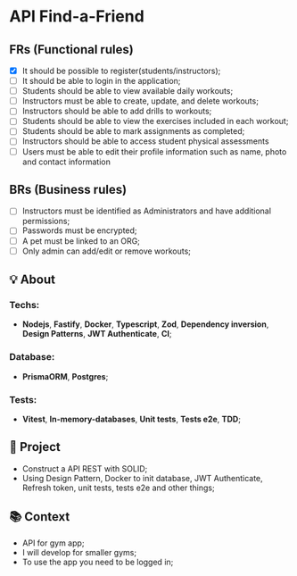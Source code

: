 # API Find-a-Friend

## FRs (Functional rules)

- [x] It should be possible to register(students/instructors);
- [ ] It should be able to login in the  application;
- [ ] Students should be able to view available daily workouts;
- [ ] Instructors must be able to create, update, and delete workouts;
- [ ] Instructors should be able to add drills to workouts;
- [ ] Students should be able to view the exercises included in each workout;
- [ ] Students should be able to mark assignments as completed;
- [ ] Instructors should be able to access student physical assessments
- [ ] Users must be able to edit their profile information such as name, photo and contact information

## BRs (Business rules)

- [ ] Instructors must be identified as Administrators and have additional permissions;
- [ ] Passwords must be encrypted;
- [ ] A pet must be linked to an ORG;
- [ ] Only admin can add/edit or remove workouts;

## 💡 About

### Techs:
- **Nodejs**, **Fastify**, **Docker**, **Typescript**, **Zod**, **Dependency inversion**, **Design Patterns**, **JWT Authenticate**, **CI**;

### Database:
- **PrismaORM**, **Postgres**;

### Tests:
- **Vitest**, **In-memory-databases**, **Unit tests**, **Tests e2e**, **TDD**;

## 📁 Project

- Construct a API REST with SOLID;
- Using Design Pattern, Docker to init database, JWT Authenticate, Refresh token, unit tests, tests e2e and other things;

## 📚 Context
- API for gym app;
- I will develop for smaller gyms;
- To use the app you need to be logged in;